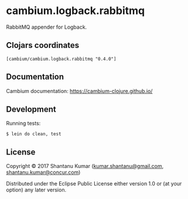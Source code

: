 # cambium.logback.rabbitmq

RabbitMQ appender for Logback.


## Clojars coordinates

`[cambium/cambium.logback.rabbitmq "0.4.0"]`


## Documentation

Cambium documentation: https://cambium-clojure.github.io/


## Development

Running tests:
```shell
$ lein do clean, test
```


## License

Copyright © 2017 Shantanu Kumar (kumar.shantanu@gmail.com, shantanu.kumar@concur.com)

Distributed under the Eclipse Public License either version 1.0 or (at
your option) any later version.
